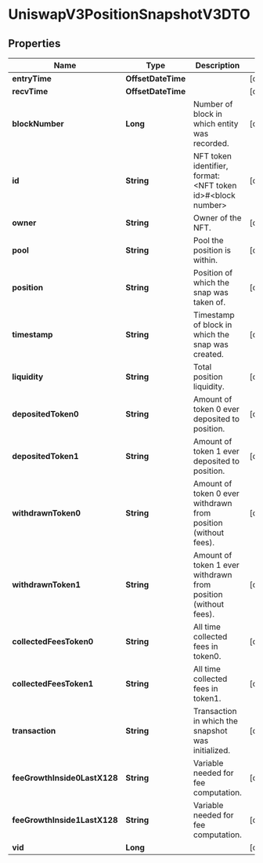 

# UniswapV3PositionSnapshotV3DTO


## Properties

| Name | Type | Description | Notes |
|------------ | ------------- | ------------- | -------------|
|**entryTime** | **OffsetDateTime** |  |  [optional] |
|**recvTime** | **OffsetDateTime** |  |  [optional] |
|**blockNumber** | **Long** | Number of block in which entity was recorded. |  [optional] |
|**id** | **String** | NFT token identifier, format: &lt;NFT token id&gt;#&lt;block number&gt; |  [optional] |
|**owner** | **String** | Owner of the NFT. |  [optional] |
|**pool** | **String** | Pool the position is within. |  [optional] |
|**position** | **String** | Position of which the snap was taken of. |  [optional] |
|**timestamp** | **String** | Timestamp of block in which the snap was created. |  [optional] |
|**liquidity** | **String** | Total position liquidity. |  [optional] |
|**depositedToken0** | **String** | Amount of token 0 ever deposited to position. |  [optional] |
|**depositedToken1** | **String** | Amount of token 1 ever deposited to position. |  [optional] |
|**withdrawnToken0** | **String** | Amount of token 0 ever withdrawn from position (without fees). |  [optional] |
|**withdrawnToken1** | **String** | Amount of token 1 ever withdrawn from position (without fees). |  [optional] |
|**collectedFeesToken0** | **String** | All time collected fees in token0. |  [optional] |
|**collectedFeesToken1** | **String** | All time collected fees in token1. |  [optional] |
|**transaction** | **String** | Transaction in which the snapshot was initialized. |  [optional] |
|**feeGrowthInside0LastX128** | **String** | Variable needed for fee computation. |  [optional] |
|**feeGrowthInside1LastX128** | **String** | Variable needed for fee computation. |  [optional] |
|**vid** | **Long** |  |  [optional] |



